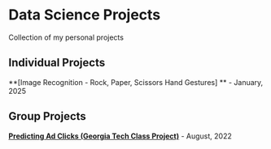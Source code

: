 # Data Science Projects
Collection of my personal projects

## Individual Projects
**[Image Recognition - Rock, Paper, Scissors Hand Gestures] ** - January, 2025


## Group Projects

**[Predicting Ad Clicks (Georgia Tech Class Project)](https://github.com/ebo6/Data-Science-Projects/blob/main/Team%209%20MGT%206203%20Final%20Report%20Write-Up%20(1).pdf)** - August, 2022


